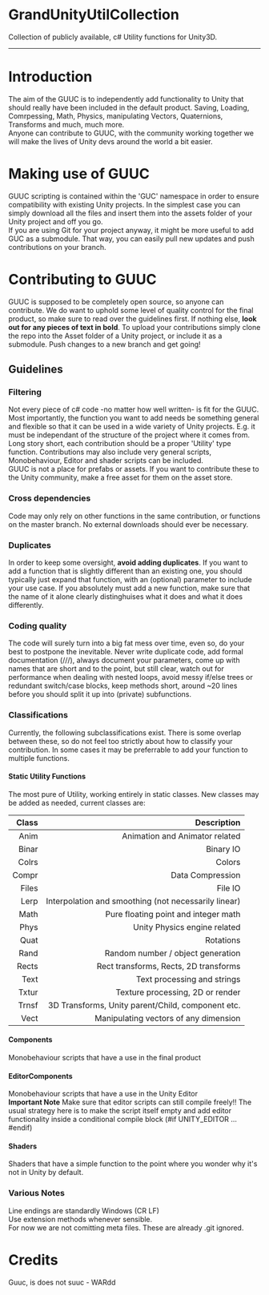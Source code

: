 # GrandUnityUtilCollection
Collection of publicly available, c# Utility functions for Unity3D. 

--------------------------

# Introduction

The aim of the GUUC is to independently add functionality to Unity that should really have been included in the default product. Saving, Loading, Comrpessing, Math, Physics, manipulating Vectors, Quaternions, Transforms and much, much more.<br/>
Anyone can contribute to GUUC, with the community working together we will make the lives of Unity devs around the world a bit easier.

# Making use of GUUC

GUUC scripting is contained within the 'GUC' namespace in order to ensure compatibility with existing Unity projects. In the simplest case you can simply download all the files and insert them into the assets folder of your Unity project and off you go.<br/>
If you are using Git for your project anyway, it might be more useful to add GUC as a submodule. That way, you can easily pull new updates and push contributions on your branch.

# Contributing to GUUC

GUUC is supposed to be completely open source, so anyone can contribute. We do want to uphold some level of quality control for the final product, so make sure to read over the guidelines first. If nothing else, **look out for any pieces of text in bold**. To upload your contributions simply clone the repo into the Asset folder of a Unity project, or include it as a submodule. Push changes to a new branch and get going!

## Guidelines

### Filtering
Not every piece of c# code -no matter how well written- is fit for the GUUC. Most importantly, the function you want to add needs be something general and flexible so that it can be used in a wide variety of Unity projects. E.g. it must be independant of the structure of the project where it comes from. Long story short, each contribution should be a proper 'Utility' type function. Contributions may also include very general scripts, Monobehaviour, Editor and shader scripts can be included.<br/>
GUUC is not a place for prefabs or assets. If you want to contribute these to the Unity community, make a free asset for them on the asset store.

### Cross dependencies
Code may only rely on other functions in the same contribution, or functions on the master branch. No external downloads should ever be necessary.

### Duplicates
In order to keep some oversight, **avoid adding duplicates**. If you want to add a function that is slightly different than an existing one, you should typically just expand that function, with an (optional) parameter to include your use case. If you absolutely must add a new function, make sure that the name of it alone clearly distinghuises what it does and what it does differently.

### Coding quality
The code will surely turn into a big fat mess over time, even so, do your best to postpone the inevitable. Never write duplicate code, add formal documentation (///), always document your parameters, come up with names that are short and to the point, but still clear, watch out for performance when dealing with nested loops, avoid messy if/else trees or redundant switch/case blocks, keep methods short, around ~20 lines before you should split it up into (private) subfunctions.

### Classifications
Currently, the following subclassifications exist. There is some overlap between these, so do not feel too strictly about how to classify your contribution. In some cases it may be preferrable to add your function to multiple functions.

#### Static Utility Functions
The most pure of Utility, working entirely in static classes. New classes may be added as needed, current classes are:

| Class    | Description                    |
| --------:| ------------------------------:|
| Anim     | Animation and Animator related |
| Binar    | Binary IO |
| Colrs    | Colors |
| Compr    | Data Compression |
| Files    | File IO |
| Lerp     | Interpolation and smoothing (not necessarily linear) |
| Math     | Pure floating point and integer math |
| Phys     | Unity Physics engine related |
| Quat     | Rotations |
| Rand     | Random number / object generation |
| Rects    | Rect transforms, Rects, 2D transforms |
| Text     | Text processing and strings |
| Txtur    | Texture processing, 2D or render |
| Trnsf    | 3D Transforms, Unity parent/Child, component etc. |
| Vect     | Manipulating vectors of any dimension |

#### Components
Monobehaviour scripts that have a use in the final product

#### EditorComponents
Monobehaviour scripts that have a use in the Unity Editor<br/>
**Important Note** Make sure that editor scripts can still compile freely!! The usual strategy here is to make the script itself empty and add editor functionality inside a conditional compile block (#if UNITY_EDITOR ... #endif)

#### Shaders
Shaders that have a simple function to the point where you wonder why it's not in Unity by default.

### Various Notes
Line endings are standardly Windows (CR LF)<br/>
Use extension methods whenever sensible.<br/>
For now we are not comitting meta files. These are already .git ignored.<br/>

# Credits
Guuc, is does not suuc - WARdd
